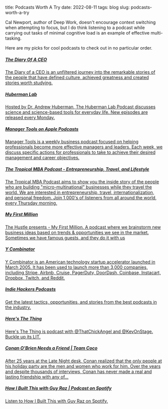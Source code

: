 title: Podcasts Worth A Try 
date: 2022-08-11
tags: blog
slug: podcasts-worth-a-try

Cal Newport, author of Deep Work, doesn't encourage context switching when attempting to focus, but I do think listening to a podcast while carrying out tasks of minimal cognitive load is an example of effective multi-tasking.

Here are my picks for cool podcasts to check out in no particular order.

<div class="d-flex justify-content-center">
    <div class="list-group align-items-center">
        <a href="https://stevenbartlett.com/the-diary-of-a-ceo-podcast/"
             class="list-group-item list-group-item-action flex-column align-items-center">
                <h5 class="mb-1 text-center">The Diary Of A CEO</h5>
            <p class="text-center">The Diary of a CEO is an unfiltered journey into the remarkable stories of the people that have defined culture, achieved greatness and created stories worth studying.
            </p>
         </a>
     </div>
</div>
<div class="d-flex justify-content-center">
    <div class="list-group align-items-center">
        <a href="hubermanlab.com"
             class="list-group-item list-group-item-action flex-column align-items-center">
                <h5 class="mb-1 text-center">Huberman Lab</h5>
            <p class="text-center">Hosted by Dr. Andrew Huberman, The Huberman Lab Podcast discusses science and science-based tools for everyday life. New episodes are released every Monday.
            </p>
         </a>
     </div>
</div>
<div class="d-flex justify-content-center">
    <div class="list-group align-items-center">
        <a href="https://podcasts.apple.com/us/podcast/manager-tools/id74198801"
             class="list-group-item list-group-item-action flex-column align-items-center">
                <h5 class="mb-1 text-center">Manager Tools on Apple Podcasts</h5>
            <p class="text-center">Manager Tools is a weekly business podcast focused on helping professionals become more effective managers and leaders. Each week, we discuss specific actions for professionals to take to achieve their desired management and career objectives.</p>
         </a>
     </div>
</div>
<div class="d-flex justify-content-center">
    <div class="list-group align-items-center">
        <a href="https://open.spotify.com/show/08Gn2PZpmyGxYfAKEGdLQy?si=75d752a481ee4f6f"
             class="list-group-item list-group-item-action flex-column align-items-center">
                <h5 class="mb-1 text-center">The Tropical MBA Podcast - Entrepreneurship, Travel, and Lifestyle</h5>
            <p class="text-center">The Tropical MBA Podcast aims to show you the inside story of the people who are building "micro-multinational" businesses while they travel the world. We are interested in entrepreneurship, travel, internationalization, and personal freedom. Join 1,000's of listeners from all around the world, every Thursday morning.</p>
         </a>
     </div>
</div>
<div class="d-flex justify-content-center">
    <div class="list-group align-items-center">
        <a href="https://open.spotify.com/show/3mliji9352UAk3XnWElnDV?si=46a94264061f4324"
             class="list-group-item list-group-item-action flex-column align-items-center">
                <h5 class="mb-1 text-center">My First Million</h5>
            <p class="text-center">The Hustle presents - My First Million. A podcast where we brainstorm new business ideas based on trends & opportunities we see in the market. Sometimes we have famous guests, and they do it with us</p>
         </a>
     </div>
</div>
<div class="d-flex justify-content-center">
    <div class="list-group align-items-center">
        <a href="https://open.spotify.com/show/3mliji9352UAk3XnWElnDV?si=46a94264061f4324"
             class="list-group-item list-group-item-action flex-column align-items-center">
                <h5 class="mb-1 text-center">Y Combinator</h5>
            <p class="text-center">Y Combinator is an American technology startup accelerator launched in March 2005. It has been used to launch more than 3,000 companies, including Stripe, Airbnb, Cruise, PagerDuty, DoorDash, Coinbase, Instacart, Dropbox, Twitch, and Reddit.</p>
         </a>
     </div>
</div>
<div class="d-flex justify-content-center">
    <div class="list-group align-items-center">
        <a href="https://www.indiehackers.com/podcasts"
             class="list-group-item list-group-item-action flex-column align-items-center">
                <h5 class="mb-1 text-center">Indie Hackers Podcasts</h5>
            <p class="text-center">Get the latest tactics, opportunities, and stories from the best podcasts in the industry.</p>
         </a>
     </div>
</div>
<div class="d-flex justify-content-center">
    <div class="list-group align-items-center">
        <a href="https://open.spotify.com/show/53JQGprpPgCT9m4lm5XOVg?si=9294a0a8cbbe4cf8"
             class="list-group-item list-group-item-action flex-column align-items-center">
                <h5 class="mb-1 text-center">Here's The Thing</h5>
            <p class="text-center">Here's The Thing is podcast with @ThatChickAngel and @KevOnStage. Buckle up its LIT.</p>
         </a>
     </div>
</div>
<div class="d-flex justify-content-center">
    <div class="list-group align-items-center">
        <a href="https://teamcoco.com/podcasts/conan-obrien-needs-a-friend"
             class="list-group-item list-group-item-action flex-column align-items-center">
                <h5 class="mb-1 text-center">Conan O'Brien Needs a Friend | Team Coco</h5>
            <p class="text-center">After 25 years at the Late Night desk, Conan realized that the only people at his holiday party are the men and women who work for him. Over the years and despite thousands of interviews, Conan has never made a real and lasting friendship with any of…</p>
         </a>
     </div>
</div>
<div class="d-flex justify-content-center">
    <div class="list-group align-items-center">
        <a href="https://podcasts.apple.com/us/podcast/how-i-built-this-with-guy-raz/id1150510297"
             class="list-group-item list-group-item-action flex-column align-items-center">
                <h5 class="mb-1 text-center">How I Built This with Guy Raz | Podcast on Spotify</h5>
            <p class="text-center">Listen to How I Built This with Guy Raz on Spotify.</p>
         </a>
     </div>
</div>


